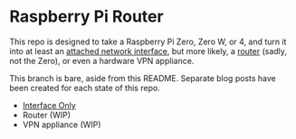 # Raspberry Pi Router

This repo is designed to take a Raspberry Pi Zero, Zero W, or 4, and turn it into at least an
[attached network interface](https://github.com/JonTheNiceGuy/rpirouter/tree/StateInterfaceUpOnly),
but more likely, a [router](https://github.com/JonTheNiceGuy/rpirouter/tree/StateRouter) (sadly,
not the Zero), or even a hardware VPN appliance.

This branch is bare, aside from this README. Separate blog posts have been created for each state
of this repo.

* [Interface Only](https://jon.sprig.gs/blog/post/2243)
* Router (WIP)
* VPN appliance (WIP)
